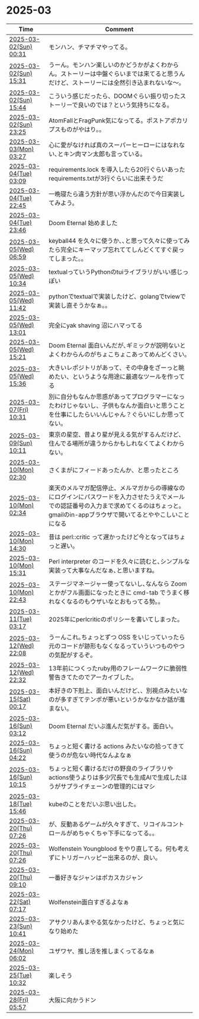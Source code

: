 # 2025-03

| Time | Comment |
| ----- | ------- |
| [2025-03-02(Sun) 00:31](https://bsky.app/profile/tokuhirom.bsky.social/post/3lje6p57kmk2v) | モンハン、チマチマやってる。 |
| [2025-03-02(Sun) 15:31](https://bsky.app/profile/tokuhirom.bsky.social/post/3ljfqxwd5sc2v) | うーん。モンハン楽しいのかどうかがよくわからん。ストーリーは中盤ぐらいまでは来てると思うんだけど、ストーリーには全然引き込まれないな〜。 |
| [2025-03-02(Sun) 15:44](https://bsky.app/profile/tokuhirom.bsky.social/post/3ljfrp3isnc2v) | こういう感じだったら、DOOMぐらい振り切ったストーリーで良いのでは？という気持ちになる。 |
| [2025-03-02(Sun) 23:25](https://bsky.app/profile/tokuhirom.bsky.social/post/3ljgliesoi22v) | AtomFallとFragPunk気になってる。ポストアポカリプスものがやはり。。 |
| [2025-03-03(Mon) 03:27](https://bsky.app/profile/tokuhirom.bsky.social/post/3ljgyxs5y4k2g) | 心に愛がなければ真のスーパーヒーローにはなれない､とキン肉マン太郎も言っている｡ |
| [2025-03-04(Tue) 03:09](https://bsky.app/profile/tokuhirom.bsky.social/post/3ljjihnexms2v) | requirements.lock を導入したら20行ぐらいあったrequirements.txtが3行ぐらいに出来そうだ |
| [2025-03-04(Tue) 22:45](https://bsky.app/profile/tokuhirom.bsky.social/post/3ljlk64en6c2f) | 一晩寝たら違う方針が思い浮かんだので今日実装してみよう。 |
| [2025-03-04(Tue) 23:46](https://bsky.app/profile/tokuhirom.bsky.social/post/3ljlnkocxgs2f) | Doom Eternal 始めました |
| [2025-03-05(Wed) 06:59](https://bsky.app/profile/tokuhirom.bsky.social/post/3ljmfrngx5k2x) | keyball44 を久々に使うか､､と思って久々に使ってみたら完全にキーマップ忘れててしんどくてすぐ戻ってしまった｡｡ |
| [2025-03-05(Wed) 10:34](https://bsky.app/profile/tokuhirom.bsky.social/post/3ljmrs4p3es2f) | textualっていうPythonのtuiライブラリがいい感じっぽい |
| [2025-03-05(Wed) 11:42](https://bsky.app/profile/tokuhirom.bsky.social/post/3ljmvljv4xs2f) | pythonでtextualで実装したけど、golangでtviewで実装し直そうかなぁ。。 |
| [2025-03-05(Wed) 13:01](https://bsky.app/profile/tokuhirom.bsky.social/post/3ljmzygjhqk2f) | 完全にyak shaving 沼にハマってる |
| [2025-03-05(Wed) 15:21](https://bsky.app/profile/tokuhirom.bsky.social/post/3ljnbslect22f) | Doom Eternal 面白いんだが､ギミックが説明ないとよくわからんのがちょこちょこあってめんどくさい｡ |
| [2025-03-05(Wed) 15:36](https://bsky.app/profile/tokuhirom.bsky.social/post/3ljncmsio7k2f) | 大きいレポジトリがあって、その中身をざーっと眺めたい、というような用途に最適なツールを作ってる |
| [2025-03-07(Fri) 10:31](https://bsky.app/profile/tokuhirom.bsky.social/post/3ljrsjd4mqk27) | 別に自分もなんか思惑があってプログラマーになったわけじゃないし、子供もなんか面白いと思うことを仕事にしたらいいんじゃん？ぐらいにしか思ってない。 |
| [2025-03-09(Sun) 10:11](https://bsky.app/profile/tokuhirom.bsky.social/post/3ljwsduxzns2o) | 東京の星空、昔より星が見える気がするんだけど、住んでる場所が違うからかもしれなくてよくわからない。 |
| [2025-03-10(Mon) 02:30](https://bsky.app/profile/tokuhirom.bsky.social/post/3ljyj3g7av22j) | さくまがにフィードあったんか、と思ったところ |
| [2025-03-10(Mon) 02:34](https://bsky.app/profile/tokuhirom.bsky.social/post/3ljyjbrp5qk2j) | 楽天のメルマガ配信停止、メルマガからの導線なのにログインにパスワードを入力させたうえでメールでの認証番号の入力まで求めてくるのはちょっと。gmailのin-appブラウザで開いてるとややこしいことになる |
| [2025-03-10(Mon) 14:30](https://bsky.app/profile/tokuhirom.bsky.social/post/3ljzrc3pui22w) | 昔は perl::critic って遅かったけど今となってはちょっと遅い｡ |
| [2025-03-10(Mon) 15:31](https://bsky.app/profile/tokuhirom.bsky.social/post/3ljzupwqp722h) | Perl interpreter のコードを久々に読むと､シンプルな実装って大事なんだなぁ､と思いますね｡ |
| [2025-03-10(Mon) 22:43](https://bsky.app/profile/tokuhirom.bsky.social/post/3lk2mu5igys2r) | ステージマネージャー使ってないし､なんなら Zoom とかがフル画面になったときに cmd-tab でうまく移れなくなるのもウザいなとおもってる勢｡｡ |
| [2025-03-11(Tue) 03:17](https://bsky.app/profile/tokuhirom.bsky.social/post/3lk3466lals2j) | 2025年にperlcriticのポリシーを書いてしまった。 |
| [2025-03-12(Wed) 22:08](https://bsky.app/profile/tokuhirom.bsky.social/post/3lk7lttyt622b) | うーんこれ｡ちょっとずつ OSS をいじっていったら元のコードが跡形もなくなるっていういつものやつの気配がするぞ｡ |
| [2025-03-12(Wed) 22:32](https://bsky.app/profile/tokuhirom.bsky.social/post/3lk7n6op4w22q) | 13年前につくったruby用のフレームワークに脆弱性警告きてたのでアーカイブした｡ |
| [2025-03-15(Sat) 00:17](https://bsky.app/profile/tokuhirom.bsky.social/post/3lkety25oss2t) | 本好きの下剋上、面白いんだけど、、別視点みたいなのが多すぎてテンポが悪いというかなかなか話が進まない。 |
| [2025-03-16(Sun) 03:12](https://bsky.app/profile/tokuhirom.bsky.social/post/3lkho7p6zj22s) | Doom Eternal だいぶ進んだ気がする。面白い。<br>
| [2025-03-16(Sun) 04:22](https://bsky.app/profile/tokuhirom.bsky.social/post/3lkhs4wuup22s) | ちょっと短く書ける actions みたいなの拾ってきて使うのが危ない時代なんよなぁ |
| [2025-03-16(Sun) 10:15](https://bsky.app/profile/tokuhirom.bsky.social/post/3lkifulg4ds2s) | ちょっと短く書けるだけの野良のライブラリやactions使うよりは多少冗長でも生成AIで生成したほうがサプライチェーンの管理的にはマシ |
| [2025-03-18(Tue) 15:46](https://bsky.app/profile/tokuhirom.bsky.social/post/3lknzaxjoys2z) | kubeのことをだいぶ思い出した。 |
| [2025-03-20(Thu) 07:26](https://bsky.app/profile/tokuhirom.bsky.social/post/3lks6brjqfk26) | が、反動あるゲームが久々すぎて、リコイルコントロールがめちゃくちゃ下手になってる。。 |
| [2025-03-20(Thu) 07:26](https://bsky.app/profile/tokuhirom.bsky.social/post/3lks6awv57226) | Wolfenstein Youngblood をやり直してる。何も考えずにトリガーハッピー出来るのが、良い。 |
| [2025-03-20(Thu) 09:10](https://bsky.app/profile/tokuhirom.bsky.social/post/3lkse43los226) | 一番好きなジャンはポカスカジャン |
| [2025-03-22(Sat) 07:17](https://bsky.app/profile/tokuhirom.bsky.social/post/3lkx6pszazc2t) | Wolfenstein面白すぎるよなぁ |
| [2025-03-23(Sun) 10:41](https://bsky.app/profile/tokuhirom.bsky.social/post/3ll22klokmk2t) | アサクリあんまやる気なかったけど、ちょっと気になり始めた |
| [2025-03-24(Mon) 06:02](https://bsky.app/profile/tokuhirom.bsky.social/post/3ll43ge3ihk2d) | ユザワヤ、推し活を推しまくってるなぁ |
| [2025-03-25(Tue) 10:32](https://bsky.app/profile/tokuhirom.bsky.social/post/3ll72ywf2os2d) | 楽しそう<br>
| [2025-03-28(Fri) 05:57](https://bsky.app/profile/tokuhirom.bsky.social/post/3llg4yqlsqc27) | 大阪に向かうドン |
